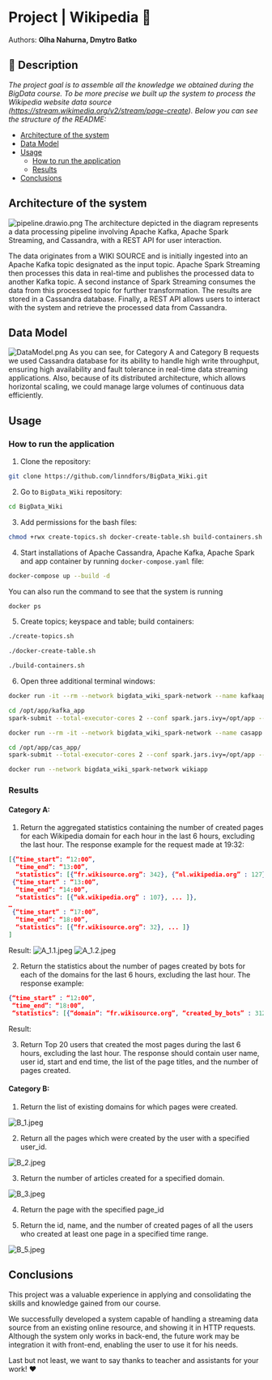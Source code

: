 # Project | Wikipedia 🌚 

Authors: **Olha Nahurna, Dmytro Batko**

## 📝 Description

_The project goal is to assemble all the knowledge we obtained during the BigData course. To be more precise we built up the system to process the Wikipedia website data source (https://stream.wikimedia.org/v2/stream/page-create). Below you can see the structure of the README:_

* [Architecture of the system](#architecture-of-the-system)
* [Data Model](#data-model)
* [Usage](#usage)
    * [How to run the application](#how-to-run-the-application)
    * [Results](#results)
* [Conclusions](#conclusions)

## Architecture of the system
![pipeline.drawio.png](imgs/pipeline.drawio.png)
The architecture depicted in the diagram represents a data processing pipeline involving Apache Kafka, Apache Spark Streaming, and Cassandra, with a REST API for user interaction.

The data originates from a WIKI SOURCE and is initially ingested into an Apache Kafka topic designated as the input topic. Apache Spark Streaming then processes this data in real-time and publishes the processed data to another Kafka topic. A second instance of Spark Streaming consumes the data from this processed topic for further transformation. The results are stored in a Cassandra database. Finally, a REST API allows users to interact with the system and retrieve the processed data from Cassandra.

## Data Model
![DataModel.png](imgs/DataModel.png)
As you can see, for Category A and Category B requests we used Cassandra database for its ability to handle high write throughput, ensuring high availability and fault tolerance in real-time data streaming applications. Also, because of its distributed architecture, which allows horizontal scaling, we could manage large volumes of continuous data efficiently.

## Usage
### How to run the application

1. Clone the repository:
```bash
git clone https://github.com/linndfors/BigData_Wiki.git
```
2. Go to `BigData_Wiki` repository:
```bash
cd BigData_Wiki
```
3. Add permissions for the bash files:
```bash
chmod +rwx create-topics.sh docker-create-table.sh build-containers.sh
```
4. Start installations of Apache Cassandra, Apache Kafka, Apache Spark and app container by running `docker-compose.yaml` file:
```bash
docker-compose up --build -d
```
You can also run the command to see that the system is running
```bash
docker ps
```
5. Create topics; keyspace and table; build containers:
```bash
./create-topics.sh

./docker-create-table.sh

./build-containers.sh
```
6. Open three additional terminal windows:
```bash
docker run -it --rm --network bigdata_wiki_spark-network --name kafkaapp -v /Users/linndfors/study/BigData/BigData_Wiki:/opt/app bitnami/spark:3 /bin/bash

cd /opt/app/kafka_app
spark-submit --total-executor-cores 2 --conf spark.jars.ivy=/opt/app --packages "org.apache.spark:spark-sql-kafka-0-10_2.12:3.2.0" --master spark://spark-master:7077 --deploy-mode client kafka_to_kafka.py
```

```bash
docker run --rm -it --network bigdata_wiki_spark-network --name casapp -v /Users/linndfors/study/BigData/BigData_Wiki:/opt/app bitnami/spark:3 /bin/bash

cd /opt/app/cas_app/
spark-submit --total-executor-cores 2 --conf spark.jars.ivy=/opt/app --packages "org.apache.spark:spark-sql-kafka-0-10_2.12:3.2.0,com.datastax.spark:spark-cassandra-connector_2.12:3.2.0" --master spark://spark-master:7077 --deploy-mode client kafka_to_cassandra.py
```

```bash
docker run --network bigdata_wiki_spark-network wikiapp
```

### Results
#### Category A:
1. Return the aggregated statistics containing the number of created pages for each Wikipedia domain for each hour in the last 6 hours, excluding the last hour. The response example for the request made at 19:32:
```json
[{“time_start”: “12:00”,
  “time_end”: “13:00”,
  “statistics”: [{“fr.wikisource.org”: 342}, {“nl.wikipedia.org” : 127}, ... ]},
 {“time_start” : “13:00”,
  “time_end”: “14:00”,
  “statistics”: [{“uk.wikipedia.org” : 107}, ... ]},
…
 {“time_start” : “17:00”,
  “time_end”: “18:00”,
  “statistics”: [{“fr.wikisource.org”: 32}, ... ]}
]
```
Result:
![A_1.1.jpeg](imgs/A_1.1.jpeg)
![A_1.2.jpeg](imgs/A_1.2.jpeg)

2. Return the statistics about the number of pages created by bots for each of the domains for the last 6 hours, excluding the last hour. The response example:
```json
{“time_start” : “12:00”,
 “time_end”: “18:00”,
 “statistics”: [{“domain”: “fr.wikisource.org”, “created_by_bots” : 312}, {“domain”: “nl.wikipedia.org”, “created_by_bots”: 109}, ... ]}
```
Result:


3. Return Top 20 users that created the most pages during the last 6 hours, excluding the last hour. The response should contain user name, user id, start and end time, the list of the page titles, and the number of pages created.



#### Category B:
1. Return the list of existing domains for which pages were created.

![B_1.jpeg](imgs/B_1.jpeg)

2. Return all the pages which were created by the user with a specified user_id.

![B_2.jpeg](imgs/B_2.jpeg)

3. Return the number of articles created for a specified domain.

![B_3.jpeg](imgs/B_3.jpeg)

4. Return the page with the specified page_id



5. Return the id, name, and the number of created pages of all the users who created at least one page in a specified time range.

![B_5.jpeg](imgs/B_5.jpeg)

## Conclusions
This project was a valuable experience in applying and consolidating the skills and knowledge gained from our course. 

We successfully developed a system capable of handling a streaming data source from an existing online resource, and showing it in HTTP requests. Although the system only works in back-end, the future work may be integration it with front-end, enabling the user to use it for his needs.

Last but not least, we want to say thanks to teacher and assistants for your work! ❤️
